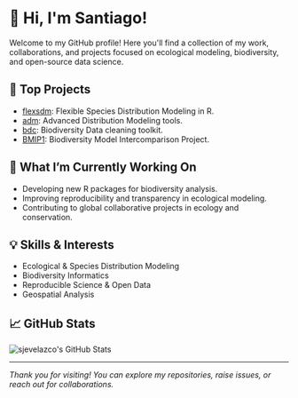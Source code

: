 # 👋 Hi, I'm Santiago!

Welcome to my GitHub profile! Here you'll find a collection of my work, collaborations, and projects focused on ecological modeling, biodiversity, and open-source data science. 

## 🚀 Top Projects

- [flexsdm](https://github.com/sjevelazco/flexsdm): Flexible Species Distribution Modeling in R.
- [adm](https://github.com/sjevelazco/adm): Advanced Distribution Modeling tools.
- [bdc](https://github.com/brunobrr/bdc): Biodiversity Data cleaning toolkit.
- [BMIP1](https://github.com/GEOBON-EcoCode/BMIP1): Biodiversity Model Intercomparison Project.

## 🌱 What I’m Currently Working On

- Developing new R packages for biodiversity analysis.
- Improving reproducibility and transparency in ecological modeling.
- Contributing to global collaborative projects in ecology and conservation.

## 💡 Skills & Interests

- Ecological & Species Distribution Modeling
- Biodiversity Informatics
- Reproducible Science & Open Data
- Geospatial Analysis

## 📈 GitHub Stats

![sjevelazco's GitHub Stats](https://github-readme-stats.vercel.app/api?username=sjevelazco&show_icons=true&theme=default)

---

*Thank you for visiting! You can explore my repositories, raise issues, or reach out for collaborations.*


